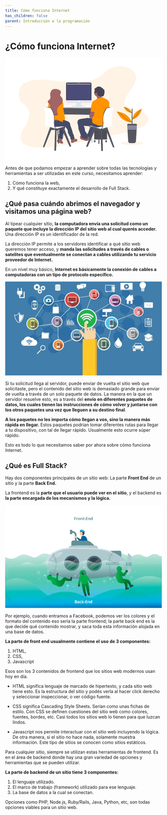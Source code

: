 ```yaml
---
title: Cómo funciona Internet
has_children: false
parent: Introducción a la programación
---
```


# ¿Cómo funciona Internet?
![internet](images/internet.png)

Antes de que podamos empezar a aprender sobre todas las tecnologías y herramientas a ser utilizadas en este curso, necesitamos aprender:

1. Cómo funciona la web, 
2. Y qué constituye exactamente el desarrollo de Full Stack.

## ¿Qué pasa cuándo abrimos el navegador y visitamos una página web?

Al tipear cualquier sitio, **la computadora envía una solicitud como un paquete que incluye la dirección IP del sitio web al cual querés acceder.** Una dirección IP es un identificador de la red. 

La dirección IP permite a los servidores identificar a qué sitio web queremos tener acceso, y **manda las solicitudes a través de cables o satelites que eventualmente se conectan a cables utilizando tu servicio proveedor de Internet.**

En un nivel muy básico, **Internet es básicamente la conexión de cables a computadoras con un tipo de protocolo específico.** 

![navegador](images/navegador.jpeg)

Si tu solicitud llega al servidor, puede enviar de vuelta el sitio web que solicitaste, pero el contenido del sitio web is demasiado grande para enviar de vuelta a través de un solo paquete de datos. La manera en la que un servidor resuelve esto, es a través del **envío en diferentes paquetes de datos, los cuales tienen las instrucciones de cómo volver y juntarse con los otros paquetes una vez que lleguen a su destino final**. 

**A los paquetes no les importa cómo llegan a vos, sino la manera más rápida en llegar.** Estos paquetes podrían tomar diferentes rutas para llegar a tu dispositivo, con tal de llegar rápido. Usualmente esto ocurre súper rápido.

Esto es todo lo que necesitamos saber por ahora sobre cómo funciona Internet.

## ¿Qué es Full Stack?

Hay dos componentes principales de un sitio web: La parte **Front End** de un sitio y la parte **Back End.** 

La frontend es la **parte que el usuario puede ver en el sitio**, y el backend es **la parte encargada de los mecanismos y la lógica.**

![front-vs-back](images/frontend-vs-backend.png)

Por ejemplo, cuando entramos a Facebook, podemos ver los colores y el formato del contenido eso sería la parte frontend; la parte back end es la que decide qué contenido mostrar, y saca toda esta información alojada en una base de datos. 

**La parte de front end usualmente contiene el uso de 3 componentes:**
1. HTML,
2. CSS, 
3. Javascript


Esos son los 3 contenidos de frontend que los sitios web modernos usan hoy en día. 

* HTML significa lenguaje de marcado de hipertexto, y cada sitio web tiene esto. Es la estructura del sitio y podés verla al hacer click derecho y seleccionar inspeccionar, o ver código fuente.

* CSS significa Cascading Style Sheets. Serían como unas fichas de estilo. Con CSS se definen cuestiones del sitio web como colores, fuentes, bordes, etc. Casi todos los sitios web lo tienen para que luzcan lindos.

* Javascript nos permite interactuar con el sitio web incluyendo la lógica. De otra manera, si el sitio no hace nada, solamente muestra información. Este tipo de sitios se conocen como sitios estáticos. 

Para cualquier sitio, siempre se utilizan estas herramientas de frontend. Es en el área de backend donde hay una gran variedad de opciones y herramientas que se pueden utilizar. 

**La parte de backend de un sitio tiene 3 componentes:**

1. El lenguaje utilizado.
2. El marco de trabajo (framework) utilizado para ese lenguaje.
3. La base de datos a la cual se conectan.

Opciones como PHP, Node.js, Ruby/Rails, Java, Python, etc, son todas opciones viables para un sitio web.






